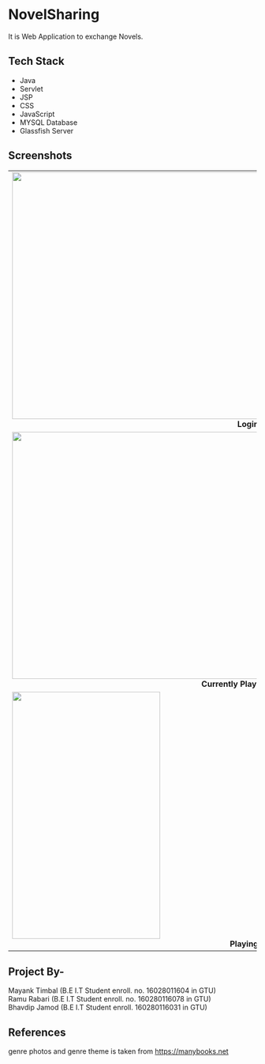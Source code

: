 # NovelSharing
It is Web Application to exchange Novels.


## Tech Stack
- Java
-	Servlet
-	JSP
-	CSS
-	JavaScript
-	MYSQL Database
-	Glassfish Server



## Screenshots
<table>
  <tr>
 <td><img height="500" width="1000" src="https://i.ibb.co/JqvkyNd/Screenshot-26.png" /><center><b>Login Page</b></center></td>
     </tr>
  <tr>  <td><img height="500" width="500" src="https://images-na.ssl-images-amazon.com/images/I/61Y61edUQuL.png" /><br /><center><b>Currently Playing Notification</b></center></td>
    
</tr>
 <tr>
 <td><img height="500" width="300" src="https://images-na.ssl-images-amazon.com/images/I/81Mej7sMbeL._SY600_.png" /><br /><center><b>Playing Screen</b></center></td>

    
</tr>
    

    
</table>

## Project By-
Mayank Timbal
(B.E I.T Student enroll. no. 16028011604 in GTU)<br>
Ramu Rabari
(B.E I.T Student enroll. no. 160280116078 in GTU)<br>
Bhavdip Jamod
(B.E I.T Student enroll. 160280116031 in GTU)<br>


## References
genre photos and genre theme is taken from https://manybooks.net

